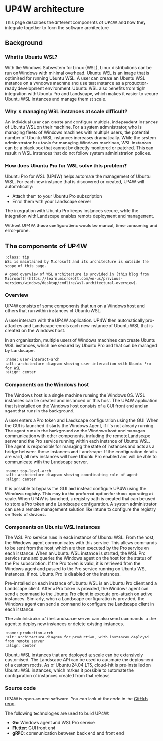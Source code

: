 # UP4W architecture

This page describes the different components of UP4W and how they integrate
together to form the software architecture.

## Background

### What is Ubuntu WSL?

With the Windows Subsystem for Linux (WSL), Linux distributions can be run on
Windows with minimal overhead. Ubuntu WSL is an image that is optimised for
running Ubuntu WSL. A user can create an Ubuntu WSL instance on a Windows
machine and use that instance as a production-ready development environment.
Ubuntu WSL also benefits from tight integration with Ubuntu Pro and
Landscape, which makes it easier to secure Ubuntu WSL instances and manage them
at scale.

### Why is managing WSL instances at scale difficult?

An individual user can create and configure multiple, independent instances of
Ubuntu WSL on their machine. For a system administrator, who is managing
fleets of Windows machines with multiple users, the potential number of Ubuntu
WSL instances increases dramatically. While the system administrator has tools
for managing Windows machines, WSL instances can be a black box that cannot be
directly monitored or patched. This can result in WSL instances that do not
follow system administration policies.

### How does Ubuntu Pro for WSL solve this problem?

Ubuntu Pro for WSL (UP4W) helps automate the management of Ubuntu WSL.
For each new instance that is discovered or created, UP4W will automatically:

* Attach them to your Ubuntu Pro subscription
* Enrol them with your Landscape server

The integration with Ubuntu Pro keeps instances secure, while the
integration with Landscape enables remote deployment and management.

Without UP4W, these configurations would be manual, time-consuming and
error-prone.

## The components of UP4W

```{admonition} WSL architecture
:class: tip
WSL is maintained by Microsoft and its architecture is outside the scope of this page.

A good overview of WSL architecture is provided in [this blog from Microsoft](https://learn.microsoft.com/en-us/previous-versions/windows/desktop/cmdline/wsl-architectural-overview).
```

### Overview

UP4W consists of some components that run on a Windows host
and others that run within instances of Ubuntu  WSL.

A user interacts with the UP4W application. UP4W then automatically
pro-attaches and Landscape-enrols each new instance of Ubuntu WSL that is
created on the Windows host.

In an organisation, multiple users of Windows machines can create Ubuntu WSL
instances, which are secured by Ubuntu Pro and that can be managed by Landscape.

```{figure} ../diagrams/structurizr-SystemLandscape.png
:name: user-interact-arch
:alt: architecture diagram showing user interaction with Ubuntu Pro for WSL
:align: center
```

### Components on the Windows host

The Windows host is a single machine running the Windows OS. WSL instances can
be created and instanced on this host. The UP4W application that is installed
on the Windows host consists of a GUI front end and an agent that runs in the
background.

A user enters a Pro token and Landscape configuration using the GUI. When the
GUI is launched it starts the Windows Agent, if it's not already running. The agent runs in the background
on the Windows host and manages communication with other components, including
the remote Landscape server and the Pro service running within each instance of
Ubuntu WSL. The agent is responsible for managing the state of instances and
acts as a bridge between those instances and Landscape. If the configuration
details are valid, all new instances will have Ubuntu Pro enabled and will be
able to communicate with the Landscape server.

```{figure} ../diagrams/structurizr-SystemContainers.png
:name: top-level-arch
:alt: architecture diagram showing coordinating role of agent
:align: center
```

It is possible to bypass the GUI and instead configure UP4W using the Windows
registry. This may be the preferred option for those operating at scale. When
UP4W is launched, a registry path is created that can be used to store a Pro
token and a Landscape configuration. A system administrator can use a remote
management solution like Intune to configure the registry on fleets of devices.

### Components on Ubuntu WSL instances

The WSL Pro service runs in each instance of Ubuntu WSL. From the host, the
Windows agent communicates with this service. This allows commands to be sent
from the host, which are then executed by the Pro service on each instance.
When an Ubuntu WSL instance is started, the WSL Pro service runs and queries
the Windows agent on the host for the status of the Pro subscription.
If the Pro token is valid, it is retrieved from the Windows agent and
passed to the Pro service running on Ubuntu WSL instances.
If not, Ubuntu Pro is disabled on the instances.

Pre-installed on each instance of Ubuntu WSL is an Ubuntu Pro client
and a Landscape client.
After a Pro token is provided, the Windows agent can send a
command to the Ubuntu Pro client to execute pro-attach on active instances.
Similarly, when a Landscape configuration is provided, the Windows agent
can send a command to configure the Landscape client in each instance.

The administrator of the Landscape server can also send commands to the agent
to deploy new instances or delete existing instances.

```{figure} ../diagrams/structurizr-Production.png
:name: production-arch
:alt: architecture diagram for production, with instances deployed from remote server
:align: center
```

Ubuntu WSL instances that are deployed at scale can be extensively customised.
The Landscape API can be used to automate the deployment of a custom rootfs. As
of Ubuntu 24.04 LTS, cloud-init is pre-installed on Ubuntu WSL instances, which
makes it possible to automate the configuration of instances created from that
release.

### Source code

UP4W is open-source software. You can look at the code in the [GitHub
repo](https://github.com/canonical/ubuntu-pro-for-wsl).

The following technologies are used to build UP4W:

* **Go**: Windows agent and WSL Pro service
* **Flutter**: GUI front end
* **gRPC**: communication between back end and front end
